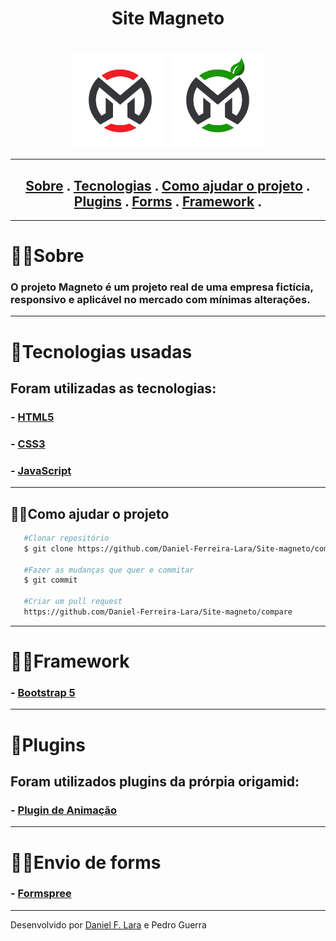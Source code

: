 <h1 align="center">  
   Site Magneto
</h1>

<h1 align="center">  
   <img   align="center" height="150" width="150" src="img/logo-red.png">
    <img   align="center" height="150" width="150" src="img/logo-green.png">
</h1>

---

<h2 align="center">
<a href="#🐱‍👓sobre">Sobre</a> .
<a href="#🤖tecnologias-usadas">Tecnologias</a> .
<a href="#🐱‍👤como-ajudar-o-h2rojeto">Como ajudar o projeto</a> .
<a href="#🐺plugins">Plugins</a> .
<a href="#🐱‍💻envio-de-forms">Forms</a> .
<a href="# 🐱‍🏍Framework">Framework</a> .

</h2>

---

# 🐱‍👓Sobre

### O projeto **Magneto** é um projeto real de uma empresa fictícia, **responsivo** e aplicável no mercado com mínimas alterações.

---

# 🤖Tecnologias usadas

## Foram utilizadas as tecnologias:

### - [HTML5](https://html5.org/)

### - [CSS3](https://www.w3.org/Style/CSS/)

### - [JavaScript](https://developer.mozilla.org/pt-BR/docs/Learn/JavaScript)

---

## 🐱‍👤Como ajudar o projeto

```bash
   #Clonar repositório
   $ git clone https://github.com/Daniel-Ferreira-Lara/Site-magneto/commits/master

   #Fazer as mudanças que quer e commitar
   $ git commit

   #Criar um pull request
   https://github.com/Daniel-Ferreira-Lara/Site-magneto/compare
```

---
# 🐱‍🏍Framework

### - [Bootstrap 5](https://getbootstrap.com/)

---

# 🐺Plugins

## Foram utilizados plugins da prórpia origamid:

### - [Plugin de Animação](https://github.com/origamid/simple-anime)

---

# 🐱‍💻Envio de forms

### - [Formspree](https://formspree.io/)

---

Desenvolvido por [Daniel F. Lara](https://github.com/Daniel-Ferreira-Lara/) e Pedro Guerra
